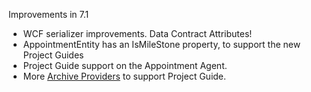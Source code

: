 <properties date="2016-06-24"
SortOrder="2"
/>

Improvements in 7.1

* WCF serializer improvements. Data Contract Attributes!
* AppointmentEntity has an IsMileStone property, to support the new Project Guides
* Project Guide support on the Appointment Agent.
* More [Archive Providers](../Reference/Reference.md) to support Project Guide.
